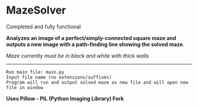 # MazeSolver
Completed and fully functional

**Analyzes an image of a perfect/simply-connected square maze and outputs a new image with a path-finding line showing the solved maze.**

*Maze currently must be in black and white with thick walls*

---------------------------------------------------------


    Run main file: main.py
    Input file name (no extensions/suffixes)
    Program will run and output solved maze as new file and will open new file in window

**Uses Pillow - PIL (Python Imaging Library) Fork**
